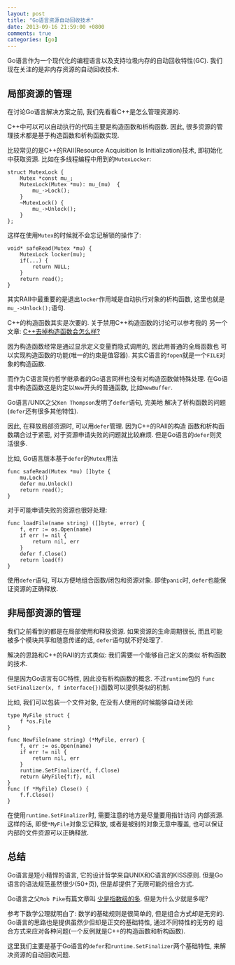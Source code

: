 ```yaml
---
layout: post
title: "Go语言资源自动回收技术"
date: 2013-09-16 21:59:00 +0800
comments: true
categories: [go]
---
```


Go语言作为一个现代化的编程语言以及支持垃圾内存的自动回收特性(GC).
我们现在关注的是非内存资源的自动回收技术.

## 局部资源的管理

在讨论Go语言解决方案之前, 我们先看看C++是怎么管理资源的.

C++中可以可以自动执行的代码主要是构造函数和析构函数.
因此, 很多资源的管理技术都是基于构造函数和析构函数实现.

比较常见的是C++的RAII(Resource Acquisition Is Initialization)技术, 
即初始化中获取资源. 比如在多线程编程中用到的`MutexLocker`:

	struct MutexLock {
		Mutex *const mu_;
		MutexLock(Mutex *mu): mu_(mu)  {
			mu_->Lock();
		}
		~MutexLock() {
			mu_->Unlock();
		}
	};

这样在使用`Mutex`的时候就不会忘记解锁的操作了:

	void* safeRead(Mutex *mu) {
		MutexLock locker(mu);
		if(...) {
			return NULL;
		}
		return read();
	}

其实RAII中最重要的是退出`locker`作用域是自动执行对象的析构函数,
这里也就是`mu_->Unlock();`语句.

C++的构造函数其实是次要的. 关于禁用C++构造函数的讨论可以参考我的
另一个文章: [C++去掉构造函数会怎么样?](http://my.oschina.net/chai2010/blog/118105)

因为构造函数经常是通过显示定义变量而隐式调用的, 因此用普通的全局函数也
可以实现构造函数的功能(唯一的约束是值容器).
其实C语言的`fopen`就是一个`FILE`对象的构造函数.

而作为C语言简约哲学继承者的Go语言同样也没有对构造函数做特殊处理.
在Go语言中构造函数这是约定以`New`开头的普通函数, 比如`NewBuffer`.

Go语言/UNIX之父`Ken Thompson`发明了`defer`语句, 完美地
解决了析构函数的问题(`defer`还有很多其他特性).

因此, 在释放局部资源时, 可以用`defer`管理. 因为C++的RAII的构造
函数和析构函数耦合过于紧密, 对于资源申请失败的问题就比较麻烦.
但是Go语言的`defer`则灵活很多.

比如, Go语言版本基于`defer`的`Mutex`用法

	func safeRead(Mutex *mu) []byte {
		mu.Lock()
		defer mu.Unlock()
		return read();
	}

对于可能申请失败的资源也很好处理:

	func loadFile(name string) ([]byte, error) {
		f, err := os.Open(name)
		if err != nil {
			return nil, err
		}
		defer f.Close()
		return load(f)
	}

使用`defer`语句, 可以方便地组合函数/闭包和资源对象.
即使`panic`时, `defer`也能保证资源的正确释放.

## 非局部资源的管理

我们之前看到的都是在局部使用和释放资源.
如果资源的生命周期很长, 而且可能被多个模块共享和随意传递的话,
`defer`语句就不好处理了.

解决的思路和C++的RAII的方式类似: 我们需要一个能够自己定义的类似
析构函数的技术.

但是因为Go语言有GC特性, 因此没有析构函数的概念. 不过`runtime`包的
`func SetFinalizer(x, f interface{})`函数可以提供类似的机制.

比如, 我们可以包装一个文件对象, 在没有人使用的时候能够自动关闭:

	type MyFile struct {
		f *os.File
	}

	func NewFile(name string) (*MyFile, error) {
		f, err := os.Open(name)
		if err != nil {
			return nil, err
		}
		runtime.SetFinalizer(f, f.Close)
		return &MyFile{f:f}, nil
	}
	func (f *MyFile) Close() {
		f.f.Close()
	}

在使用`runtime.SetFinalizer`时, 需要注意的地方是尽量要用指针访问
内部资源. 这样的话, 即使`*MyFile`对象忘记释放, 或者是被别的对象无意中覆盖,
也可以保证内部的文件资源可以正确释放.

## 总结

Go语言是短小精悍的语言, 它的设计哲学来自UNIX和C语言的KISS原则.
但是Go语言的语法规范虽然很少(50+页), 但是却提供了无限可能的组合方式.

Go语言之父`Rob Pike`有篇文章叫 [少是指数级的多](http://mikespook.com/2012/06/%E7%BF%BB%E8%AF%91%E5%B0%91%E6%98%AF%E6%8C%87%E6%95%B0%E7%BA%A7%E7%9A%84%E5%A4%9A/). 但是为什么少就是多呢?

参考下数学公理就明白了: 数学的基础规则是很简单的, 但是组合方式却是无穷的.
Go语言的思路也是提供虽然少但却是正交的基础特性, 通过不同特性的无穷的
组合方式来应对各种问题(一个反例就是C++的构造函数和析构函数).

这里我们主要是基于Go语言的`defer`和`runtime.SetFinalizer`两个基础特性,
来解决资源的自动回收问题.

